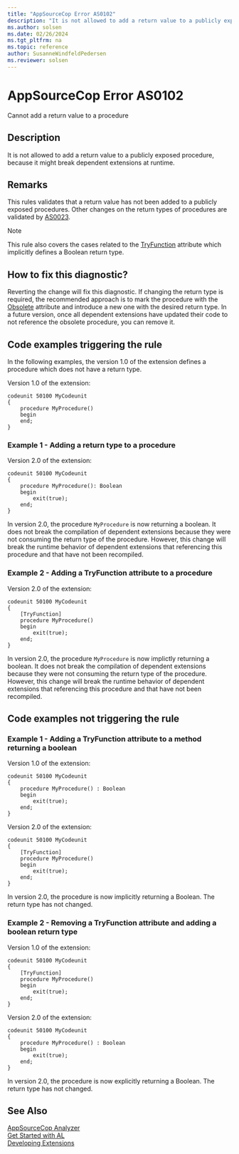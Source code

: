 ```yaml
---
title: "AppSourceCop Error AS0102"
description: "It is not allowed to add a return value to a publicly exposed procedure, because it might break dependent extensions at runtime."
ms.author: solsen
ms.date: 02/26/2024
ms.tgt_pltfrm: na
ms.topic: reference
author: SusanneWindfeldPedersen
ms.reviewer: solsen
---
```

[//]: # (START>DO_NOT_EDIT)
[//]: # (IMPORTANT:Do not edit any of the content between here and the END>DO_NOT_EDIT.)
[//]: # (Any modifications should be made in the .xml files in the ModernDev repo.)
# AppSourceCop Error AS0102
Cannot add a return value to a procedure

## Description
It is not allowed to add a return value to a publicly exposed procedure, because it might break dependent extensions at runtime.

[//]: # (IMPORTANT: END>DO_NOT_EDIT)

## Remarks

This rules validates that a return value has not been added to a publicly exposed procedures. Other changes on the return types of procedures are validated by [AS0023](appsourcecop-as0023.md).

> [!NOTE]  
> This rule also covers the cases related to the [TryFunction](/dynamics365/business-central/dev-itpro/developer/attributes/devenv-tryfunction-attribute) attribute which implicitly defines a Boolean return type. 

## How to fix this diagnostic?

Reverting the change will fix this diagnostic. If changing the return type is required, the recommended approach is to mark the procedure with the [Obsolete](../attributes/devenv-obsolete-attribute.md) attribute and introduce a new one with the desired return type. In a future version, once all dependent extensions have updated their code to not reference the obsolete procedure, you can remove it.

## Code examples triggering the rule

In the following examples, the version 1.0 of the extension defines a procedure which does not have a return type.

Version 1.0 of the extension:
```AL
codeunit 50100 MyCodeunit
{
    procedure MyProcedure()
    begin
    end;
}
```

### Example 1 - Adding a return type to a procedure

Version 2.0 of the extension:
```AL
codeunit 50100 MyCodeunit
{
    procedure MyProcedure(): Boolean
    begin
        exit(true);
    end;
}
```

In version 2.0, the procedure `MyProcedure` is now returning a boolean. It does not break the compilation of dependent extensions because they were not consuming the return type of the procedure. However, this change will break the runtime behavior of dependent extensions that referencing this procedure and that have not been recompiled.

### Example 2 - Adding a TryFunction attribute to a procedure

Version 2.0 of the extension:
```AL
codeunit 50100 MyCodeunit
{
    [TryFunction]
    procedure MyProcedure()
    begin
        exit(true);
    end;
}
```

In version 2.0, the procedure `MyProcedure` is now implictly returning a boolean. It does not break the compilation of dependent extensions because they were not consuming the return type of the procedure. However, this change will break the runtime behavior of dependent extensions that referencing this procedure and that have not been recompiled.

## Code examples not triggering the rule

### Example 1 - Adding a TryFunction attribute to a method returning a boolean

Version 1.0 of the extension:
```AL
codeunit 50100 MyCodeunit
{
    procedure MyProcedure() : Boolean
    begin
        exit(true);
    end;
}
```

Version 2.0 of the extension:
```AL
codeunit 50100 MyCodeunit
{
    [TryFunction]
    procedure MyProcedure()
    begin
        exit(true);
    end;
}
```

In version 2.0, the procedure is now implicitly returning a Boolean. The return type has not changed.

### Example 2 - Removing a TryFunction attribute and adding a boolean return type

Version 1.0 of the extension:
```AL
codeunit 50100 MyCodeunit
{
    [TryFunction]
    procedure MyProcedure()
    begin
        exit(true);
    end;
}
```

Version 2.0 of the extension:
```AL
codeunit 50100 MyCodeunit
{
    procedure MyProcedure() : Boolean
    begin
        exit(true);
    end;
}
```

In version 2.0, the procedure is now explicitly returning a Boolean. The return type has not changed.

## See Also  
[AppSourceCop Analyzer](appsourcecop.md)  
[Get Started with AL](../devenv-get-started.md)  
[Developing Extensions](../devenv-dev-overview.md)